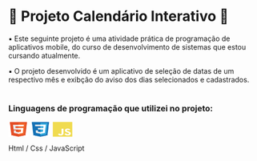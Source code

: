 # 📅 Projeto Calendário Interativo 📅 

▪️ Este seguinte projeto é uma atividade prática de programação de aplicativos mobile, do curso de desenvolvimento de sistemas que estou cursando atualmente.

▪️ O projeto desenvolvido é um aplicativo de seleção de datas de um respectivo mês e exibção do aviso dos dias selecionados e cadastrados.

#

### Linguagens de programação que utilizei no projeto:
<img align="center" alt="HTML" height="30" width="40" src="https://raw.githubusercontent.com/devicons/devicon/master/icons/html5/html5-original.svg"> <img align="center" alt="CSS" height="30" width="40" src="https://raw.githubusercontent.com/devicons/devicon/master/icons/css3/css3-original.svg"> <img align="center" alt="Js" height="30" width="40" src="https://raw.githubusercontent.com/devicons/devicon/master/icons/javascript/javascript-plain.svg">

Html / Css / JavaScript
